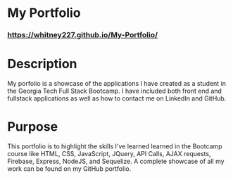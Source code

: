 # My Portfolio
### <https://whitney227.github.io/My-Portfolio/>


# Description
My porfolio is a showcase of the applications I have created as a student in the Georgia Tech Full Stack Bootcamp.  I have included both front end and fullstack applications as well as how to contact me on LinkedIn and GitHub.  
 

 # Purpose
 This portfolio is to highlight the skills I've learned learned in the Bootcamp course like HTML, CSS, JavaScript, JQuery, API Calls, AJAX requests, Firebase, Express, NodeJS, and Sequelize.  A complete showcase of all my work can be found on my GitHub portfolio.  

